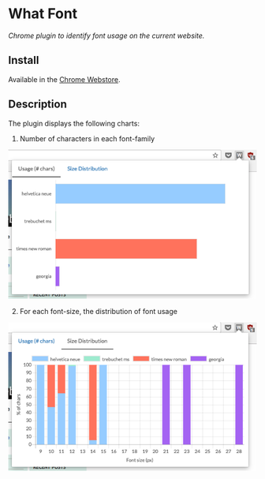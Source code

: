 # What Font
*Chrome plugin to identify font usage on the current website.*

## Install

Available in the [Chrome Webstore](https://chrome.google.com/webstore/detail/what-font/mbmmfmfiglgpcpboljabbhlogbcpebdh). 

## Description

The plugin displays the following charts:

1. Number of characters in each font-family

![](screenshots/usage.png?raw=true)

2. For each font-size, the distribution of font usage

![](screenshots/size.png?raw=true)
